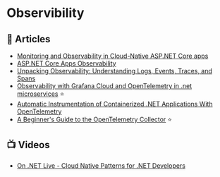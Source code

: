 
# Observibility

## 📕 Articles
- [Monitoring and Observability in Cloud-Native ASP.NET Core apps](https://devblogs.microsoft.com/aspnet/monitoring-and-observability-in-cloud-native-asp-net-core-apps/)
- [ASP.NET Core Apps Observability](https://devblogs.microsoft.com/aspnet/observability-asp-net-core-apps)
- [Unpacking Observability: Understanding Logs, Events, Traces, and Spans](https://medium.com/dzerolabs/observability-journey-understanding-logs-events-traces-and-spans-836524d63172)
- [Observability with Grafana Cloud and OpenTelemetry in .net microservices](https://dev.to/dbolotov/observability-with-grafana-cloud-and-opentelemetry-in-net-microservices-448c) ⭐
- [Automatic Instrumentation of Containerized .NET Applications With OpenTelemetry](https://www.twilio.com/blog/automatic-instrumentation-of-containerized-dotnet-applications-with-opentelemetry)
- [A Beginner's Guide to the OpenTelemetry Collector](https://betterstack.com/community/guides/observability/opentelemetry-collector/) ⭐

## 📺 Videos

- [On .NET Live - Cloud Native Patterns for .NET Developers](https://www.youtube.com/watch?v=PDdHa0ushJ0)
